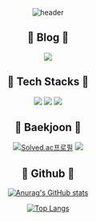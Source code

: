 <div align='center'>

![header](https://capsule-render.vercel.app/api?type=waving&color=gradient&height=180&section=header&text=ChoMingyu&fontSize=50)

## :memo: Blog :memo:
<a href="https://velog.io/@hpencil2002"><img src="http://img.shields.io/badge/-Velog-20c997?style=for-the-badge&link=https://velog.io/@yeons0110"/></a>

## :memo: Tech Stacks :memo:

<img src="https://img.shields.io/badge/C-A8B9CC?style=for-the-badge&logo=c&logoColor=black"/> <img src="https://img.shields.io/badge/C++-00599C?style=for-the-badge&logo=cplusplus&logoColor=white"/> <img src="https://img.shields.io/badge/Python-3776AB?style=for-the-badge&logo=python&logoColor=white"/>

## :memo: Baekjoon :memo:

[![Solved.ac프로필](http://mazassumnida.wtf/api/v2/generate_badge?boj=gyumc)](https://solved.ac/gyumc)
<img src="http://mazandi.herokuapp.com/api?handle=gyumc&theme=warm"/>

## :memo: Github :memo:

[![Anurag's GitHub stats](https://github-readme-stats.vercel.app/api?username=Hpencil2002&show_icons=true)](https://github.com/Hpencil2002/github-readme-stats)

[![Top Langs](https://github-readme-stats.vercel.app/api/top-langs/?username=Hpencil2002&layout=compact)](https://github.com/Hpencil2002/github-readme-stats)


<!--
**Hpencil2002/Hpencil2002** is a ✨ _special_ ✨ repository because its `README.md` (this file) appears on your GitHub profile.

Here are some ideas to get you started:

- 🔭 I’m currently working on ...
- 🌱 I’m currently learning ...
- 👯 I’m looking to collaborate on ...
- 🤔 I’m looking for help with ...
- 💬 Ask me about ...
- 📫 How to reach me: ...
- 😄 Pronouns: ...
- ⚡ Fun fact: ...
-->
